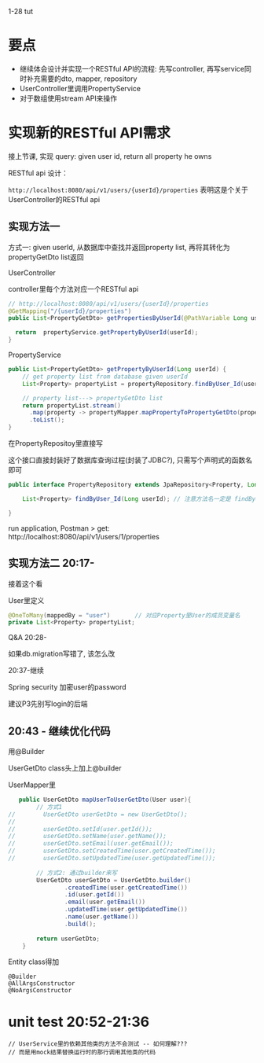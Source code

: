 1-28 tut



# 要点

+ 继续体会设计并实现一个RESTful API的流程: 先写controller, 再写service同时补充需要的dto, mapper, repository
+ UserController里调用PropertyService
+ 对于数组使用stream API来操作





# 实现新的RESTful API需求

接上节课, 实现 query: given user id, return all property he owns



RESTful api 设计：

`http://localhost:8080/api/v1/users/{userId}/properties`  表明这是个关于UserController的RESTful api



## 实现方法一

方式一: given userId, 从数据库中查找并返回property list, 再将其转化为propertyGetDto list返回

UserController

controller里每个方法对应一个RESTful api

```java
// http://localhost:8080/api/v1/users/{userId}/properties
@GetMapping("/{userId}/properties")
public List<PropertyGetDto> getPropertiesByUserId(@PathVariable Long userId){

  return  propertyService.getPropertyByUserId(userId);
}
```



PropertyService

```java
public List<PropertyGetDto> getPropertyByUserId(Long userId) {
  	// get property list from database given userId 
    List<Property> propertyList = propertyRepository.findByUser_Id(userId);		// TODO:  

    // property list---> propertyGetDto list
    return propertyList.stream()
      .map(property -> propertyMapper.mapPropertyToPropertyGetDto(property))
      .toList();
}
```



在PropertyRepositoy里直接写

这个接口直接封装好了数据库查询过程(封装了JDBC?), 只需写个声明式的函数名即可

```java
public interface PropertyRepository extends JpaRepository<Property, Long> {

    List<Property> findByUser_Id(Long userId); // 注意方法名一定是 findByUser_Id(), findBy之后的部分要和数据库里的tuple的column name一致

}
```



run application, Postman > get: http://localhost:8080/api/v1/users/1/properties





## 实现方法二 20:17-

接着这个看



User里定义

```java
@OneToMany(mappedBy = "user")       // 对应Property里User的成员变量名
private List<Property> propertyList;
```





Q&A 20:28-

如果db.migration写错了, 该怎么改





20:37-继续

Spring security 加密user的password

建议P3先别写login的后端



## 20:43 - 继续优化代码

用@Builder

UserGetDto class头上加上@builder



UserMapper里

```java
   public UserGetDto mapUserToUserGetDto(User user){
        // 方式1
//        UserGetDto userGetDto = new UserGetDto();
//
//        userGetDto.setId(user.getId());
//        userGetDto.setName(user.getName());
//        userGetDto.setEmail(user.getEmail());
//        userGetDto.setCreatedTime(user.getCreatedTime());
//        userGetDto.setUpdatedTime(user.getUpdatedTime());
        
        // 方式2: 通过builder来写
        UserGetDto userGetDto = UserGetDto.builder()
                .createdTime(user.getCreatedTime())
                .id(user.getId())
                .email(user.getEmail())
                .updatedTime(user.getUpdatedTime())
                .name(user.getName())
                .build();
        
        return userGetDto;
    }
```



Entity class得加

```
@Builder
@AllArgsConstructor
@NoArgsConstructor
```





# unit test 20:52-21:36



```
// UserService里的依赖其他类的方法不会测试 -- 如何理解???
// 而是用mock结果替换运行时的那行调用其他类的代码
```


